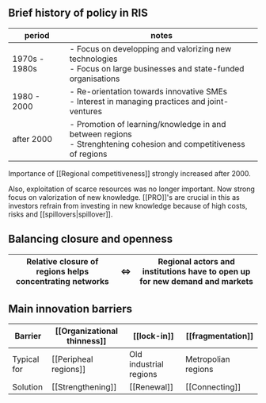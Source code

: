 ## Brief history of policy in RIS

period | notes
-- | --
1970s - 1980s | - Focus on developping and valorizing new technologies <br> - Focus on large businesses and state-funded organisations
1980 - 2000 | - Re-orientation towards innovative SMEs <br> - Interest in managing practices and joint-ventures
after 2000 | - Promotion of learning/knowledge in and between regions <br> - Strenghtening cohesion and competitiveness of regions

Importance of [[Regional competitiveness]] strongly increased after 2000. 

Also, exploitation of scarce resources was no longer important. Now strong focus on valorization of new knowledge. [[PRO]]'s are crucial in this as investors refrain from investing in new knowledge because of high costs, risks and [[spillovers|spillover]].

## Balancing closure and openness

Relative closure of regions helps concentrating networks | <=> | Regional actors and institutions have to open up for new demand and markets
-- | -- | --

## Main innovation barriers

Barrier |  [[Organizational thinness]] | [[lock-in]] | [[fragmentation]]
-- | -- | -- | --
Typical for | [[Peripheal regions]] | Old industrial regions | Metropolian regions
Solution | [[Strengthening]] | [[Renewal]] | [[Connecting]]
